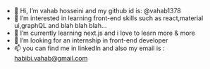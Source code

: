 - 👋 Hi, I’m vahab hosseini and my github id is: @vahab1378
- 👀 I’m interested in learning front-end skills such as react,material ui,graphQL and blah blah blah...
- 🌱 I’m currently learning next.js and i love to learn more & more
- 💞️ I’m looking for an internship in front-end developer
- 📫 you can find me in linkedIn and also my email is : habibi.vahab@gmail.com
<!---
vahab1378/vahab1378 is a ✨ special ✨ repository because its `README.md` (this file) appears on your GitHub profile.
You can click the Preview link to take a look at your changes.
--->
